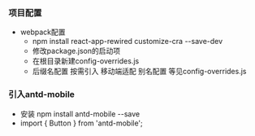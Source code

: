 ### 项目配置
  - webpack配置
    - npm install react-app-rewired customize-cra --save-dev
    - 修改package.json的启动项
    - 在根目录新建config-overrides.js
    - 后缀名配置 按需引入 移动端适配 别名配置 等见config-overrides.js

### 引入antd-mobile
  - 安装 npm install antd-mobile --save
  - import { Button } from 'antd-mobile';